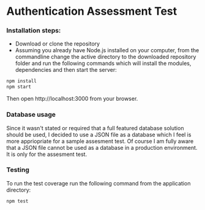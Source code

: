 # Authentication Assessment Test

### Installation steps:

- Download or clone the repository
- Assuming you already have Node.js installed on your computer, from the commandline change the active directory to the downloaded repository folder and run the following commands which will install the modules, dependencies and then start the server:

```sh
npm install
npm start
```
Then open http://localhost:3000 from your browser.

### Database usage

Since it wasn't stated or required that a full featured database solution should be used, I decided to use a JSON file as a database which I feel is more appriopriate for a sample assesment test. Of course I am fully aware that a JSON file cannot be used as a database in a production environment. It is only for the assesment test.

### Testing

To run the test coverage run the following command from the application directory:

```sh
npm test
```

